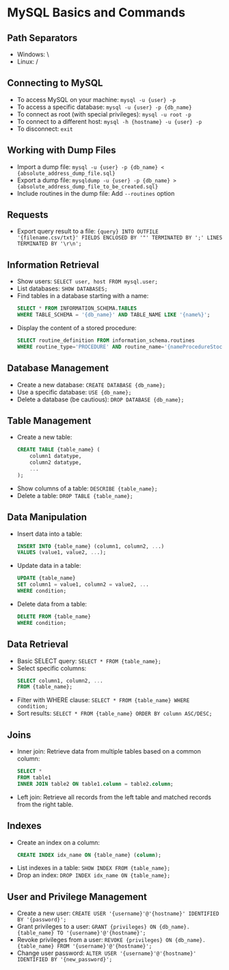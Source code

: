 # MySQL Basics and Commands

## Path Separators
- Windows: \
- Linux: /

## Connecting to MySQL
- To access MySQL on your machine: `mysql -u {user} -p`
- To access a specific database: `mysql -u {user} -p {db_name}`
- To connect as root (with special privileges): `mysql -u root -p`
- To connect to a different host: `mysql -h {hostname} -u {user} -p`
- To disconnect: `exit`

## Working with Dump Files
- Import a dump file: `mysql -u {user} -p {db_name} < {absolute_address_dump_file.sql}`
- Export a dump file: `mysqldump -u {user} -p {db_name} > {absolute_address_dump_file_to_be_created.sql}`
- Include routines in the dump file: Add `--routines` option

## Requests
- Export query result to a file: `{query} INTO OUTFILE '{filename.csv/txt}' FIELDS ENCLOSED BY '"' TERMINATED BY ';' LINES TERMINATED BY '\r\n';`

## Information Retrieval
- Show users: `SELECT user, host FROM mysql.user;`
- List databases: `SHOW DATABASES;`
- Find tables in a database starting with a name: 
  ```sql
  SELECT * FROM INFORMATION_SCHEMA.TABLES
  WHERE TABLE_SCHEMA = '{db_name}' AND TABLE_NAME LIKE '{name%}';
  ```
- Display the content of a stored procedure:
  ```sql
  SELECT routine_definition FROM information_schema.routines
  WHERE routine_type='PROCEDURE' AND routine_name='{nameProcedureStocke}';
  ```


## Database Management
- Create a new database: `CREATE DATABASE {db_name};`
- Use a specific database: `USE {db_name};`
- Delete a database (be cautious): `DROP DATABASE {db_name};`

## Table Management
- Create a new table:
  ```sql
  CREATE TABLE {table_name} (
      column1 datatype,
      column2 datatype,
      ...
  );
  ```
- Show columns of a table: `DESCRIBE {table_name};`
- Delete a table: `DROP TABLE {table_name};`

## Data Manipulation
- Insert data into a table:
  ```sql
  INSERT INTO {table_name} (column1, column2, ...)
  VALUES (value1, value2, ...);
  ```
- Update data in a table:
  ```sql
  UPDATE {table_name}
  SET column1 = value1, column2 = value2, ...
  WHERE condition;
  ```
- Delete data from a table:
  ```sql
  DELETE FROM {table_name}
  WHERE condition;
  ```

## Data Retrieval
- Basic SELECT query: `SELECT * FROM {table_name};`
- Select specific columns:
  ```sql
  SELECT column1, column2, ...
  FROM {table_name};
  ```
- Filter with WHERE clause: `SELECT * FROM {table_name} WHERE condition;`
- Sort results: `SELECT * FROM {table_name} ORDER BY column ASC/DESC;`

## Joins
- Inner join: Retrieve data from multiple tables based on a common column:
  ```sql
  SELECT *
  FROM table1
  INNER JOIN table2 ON table1.column = table2.column;
  ```
- Left join: Retrieve all records from the left table and matched records from the right table.

## Indexes
- Create an index on a column:
  ```sql
  CREATE INDEX idx_name ON {table_name} (column);
  ```
- List indexes in a table: `SHOW INDEX FROM {table_name};`
- Drop an index: `DROP INDEX idx_name ON {table_name};`

## User and Privilege Management
- Create a new user: `CREATE USER '{username}'@'{hostname}' IDENTIFIED BY '{password}';`
- Grant privileges to a user: `GRANT {privileges} ON {db_name}.{table_name} TO '{username}'@'{hostname}';`
- Revoke privileges from a user: `REVOKE {privileges} ON {db_name}.{table_name} FROM '{username}'@'{hostname}';`
- Change user password: `ALTER USER '{username}'@'{hostname}' IDENTIFIED BY '{new_password}';`

